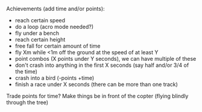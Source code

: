 Achievements (add time and/or points):
- reach certain speed
- do a loop (acro mode needed?)
- fly under a bench
- reach certain height
- free fall for certain amount of time
- fly Xm while <1m off the ground at the speed of at least Y
- point combos (X points under Y seconds), we can have multiple of these
- don't crash into anything in the first X seconds (say half and/or 3/4 of the time)
- crash into a bird (-points +time)
- finish a race under X seconds (there can be more than one track)

Trade points for time?
Make things be in front of the copter (flying blindly through the tree)
